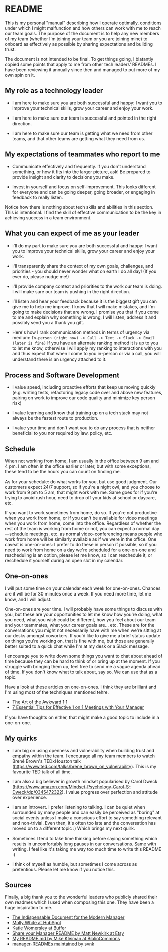 # README
This is my personal "manual" describing how I operate optimally, conditions under which I might malfunction and how others can work with me to reach our team goals. The purpose of the document is to help any new members of my team (whether I'm joining your team or you are joining mine) to onboard as effectively as possible by sharing expectations and building trust.


The document is not intended to be final. To get things going, I blatantly copied some points that apply to me from other tech leaders’ READMEs. I have been reviewing it annually since then and managed to put more of my own spin on it.


## My role as a technology leader
* I am here to make sure you are both successful and happy: I want you to improve your technical skills, grow your career and enjoy your work.

* I am here to make sure our team is successful and pointed in the right direction.

* I am here to make sure our team is getting what we need from other teams, and that other teams are getting what they need from us.


## My expectations of teammates who report to me
* Communicate effectively and frequently. If you don't understand something, or how it fits into the larger picture, ask! Be prepared to provide insight and clarity to decisions you make.

* Invest in yourself and focus on self-improvement. This looks different for everyone and can be going deeper, going broader, or engaging in feedback to really listen.

Notice how there is nothing about tech skills and abilities in this section. This is intentional. I find the skill of effective communication to be the key in achieving success in a team environment.

## What you can expect of me as your leader

* I'll do my part to make sure you are both successful and happy: I want you to improve your technical skills, grow your career and enjoy your work.

* I'll transparently share the context of my own goals, challenges, and priorities - you should never wonder what on earth I do all day! (If you ever do, please nudge me!)

* I'll provide company context and priorities to the work our team is doing. I will make sure our team is pushing in the right direction.


* I’ll listen and hear your feedback because it is the biggest gift you can give me to help me improve. I know that I will make mistakes, and I'm going to make decisions that are wrong. I promise you that if you come to me and explain why something is wrong, I will listen, address it and possibly send you a thank you gift.

* Here's how I rank communication methods in terms of urgency via medium: ```In-person (right now) -> Call -> Text -> Slack -> Email (later is fine)``` If you have an alternate ranking method it is up to you to let me know, otherwise I will apply my ranking to interactions with you and thus expect that when I come to you in-person or via a call, you will understand there is an urgency attached to it.

## Process and Software Development
* I value speed, including proactive efforts that keep us moving quickly (e.g. writing tests, refactoring legacy code over and above new features, pairing on work to improve our code quality and minimize key person risk)

* I value learning and know that training up on a tech stack may not always be the fastest route to production.

* I value your time and don't want you to do any process that is neither beneficial to you nor required by law, policy, etc.

## Schedule

When not working from home, I am usually in the office between 9 am and 4 pm. I am often in the office earlier or later, but with some exceptions, these tend to be the hours you can count on finding me. 

As for your schedule: do what works for you, but use good judgment. Our customers expect 24/7 support, so if you're a night owl, and you choose to work from 9 pm to 5 am, that might work with me. Same goes for if you're trying to avoid rush hour, need to drop off your kids at school or daycare, etc.

If you want to work sometimes from home, do so. If you're not productive when you work from home, or if you can't be available for video meetings when you work from home, come into the office. Regardless of whether the rest of the team is working from home or not, you can expect a normal day—schedule meetings, etc. as normal video-conferencing means people who work from home will be similarly available as if we were in the office. One caveat is one-on-ones: I prefer to do these in person if possible, so if you need to work from home on a day we're scheduled for a one-on-one and rescheduling is an option, please let me know, so I can reschedule it, or reschedule it yourself during an open slot in my calendar.

## One-on-ones
I will put some time on your calendar each week for one-on-ones. Chances are it will be for 30 minutes once a week. If you need more time, let me know, and I will adjust.

One-on-ones are your time. I will probably have some things to discuss with you, but these are your opportunities to let me know how you're doing, what you need, what you wish could be different, how you feel about our team and your teammates, what your career goals are... etc. These are for the conversations you might not necessarily have with me when we're sitting at our desks amongst coworkers. If you'd like to give me a brief status update on things you're working on, that is fine with me, but those are generally better suited to a quick chat while I'm at my desk or a Slack message.

I encourage you to write down some things you want to chat about ahead of time because they can be hard to think of or bring up at the moment. If you struggle with bringing them up, feel free to send me a vague agenda ahead of time. If you don't know what to talk about, say so. We can use that as a topic.

Have a look at these articles on one-on-ones. I think they are brilliant and I'm using most of the techniques mentioned tehre.
  * [The Art of the Awkward 1:1](https://medium.com/@mrabkin/the-art-of-the-awkward-1-1-f4e1dcbd1c5c)
  * [7 Essential Tips for Effective 1 on 1 Meetings with Your Manager](https://getlighthouse.com/blog/effective-1-on-1-meetings/)


If you have thoughts on either, that might make a good topic to include in a one-on-one.

## My quirks


* I am big on using openness and vulnerability when building trust and empathy within the team. I encourage all my team members to watch Brené Brown's TEDxHouston talk (https://www.ted.com/talks/brene_brown_on_vulnerability). This is my favourite TED talk of all time. 

* I am also a big believer in growth mindset popularised by Carol Dweck (https://www.amazon.com/Mindset-Psychology-Carol-S-Dweck/dp/0345472322). I value progress over perfection and attitude over experience.

* I am an introvert. I prefer listening to talking. I can be quiet when surrounded by many people and can easily be perceived as "boring" at social events unless I make a conscious effort to say something relevant and non-trivial. Even then, it's often too late and the conversation has moved on to a different topic :) Which brings my next quirk.

* Sometimes I tend to take time thinking before saying something which results in uncomfortably long pauses in our conversations. Same with writing. I feel like it's taking me way too much time to write this README :)

* I think of myself as humble, but sometimes I come across as pretentious. Please let me know if you notice this.


## Sources
Finally, a big thank you to the wonderful leaders who publicly shared their own readmes which I used when composing this one. They have been a huge inspiration to me.

* [The Indispensable Document for the Modern Manager](http://firstround.com/review/the-indispensable-document-for-the-modern-manager/)
* [Molly White at HubSpot](https://github.com/molly/manager-README)
* [Katie Womersley at Buffer](https://github.com/KatieLo/README)
* [Share your Manager README by Matt Newkirk at Etsy](https://matthewnewkirk.com/2017/09/20/share-your-manager-readme/)
* [My README.md by Mike Kleiman at BiblioCommons](https://medium.com/@mikekleiman/my-readme-md-35bd0197a5c5)
* [manager-READMEs maintained by svnk](https://svnk.github.io/manager-READMEs/)

